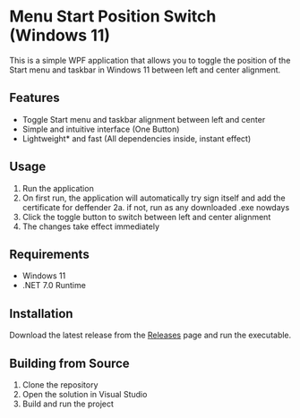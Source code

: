 # Menu Start Position Switch (Windows 11)

This is a simple WPF application that allows you to toggle the position of the Start menu and taskbar in Windows 11 between left and center alignment.

## Features

- Toggle Start menu and taskbar alignment between left and center
- Simple and intuitive interface (One Button)
- Lightweight* and fast (All dependencies inside, instant effect)

## Usage

1. Run the application
2. On first run, the application will automatically try sign itself and add the certificate for deffender
2a. if not, run as any downloaded .exe nowdays
3. Click the toggle button to switch between left and center alignment
4. The changes take effect immediately

## Requirements

- Windows 11
- .NET 7.0 Runtime

## Installation

Download the latest release from the [Releases](https://github.com/Cycuszek/Menu-Start-Position-Switch-win11/releases) page and run the executable.

## Building from Source

1. Clone the repository
2. Open the solution in Visual Studio
3. Build and run the project
